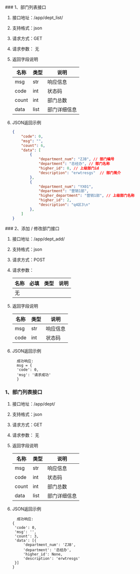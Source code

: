 ### 1、部门列表接口         
1. 接口地址：/app/dept_list/
2. 支持格式：json
3. 请求方式：GET
4. 请求参数： 无

5. 返回字段说明

   | 名称  | 类型 | 说明         |
   | ----- | ---- | ------------ |
   | msg   | str  | 响应信息     |
   | code  | int  | 状态码       |
   | count | int  | 部门总数     |
   | data  | list | 部门详细信息 |

6. JSON返回示例

   ```json
   {
       "code": 0,
       "msg": "",
       "count": 6,
       "data": [
           {
               "department_num": "ZJB", // 部门编号
               "department": "总经办", // 部门名称
               "higher_id": 0, // 上级部门id
               "description": "erwtresgs"  // 部门简介
           },
           {
               "department_num": "YX01",
               "department": "营销1部",
               "higher_department": "营销1部", // 上级部门名称
               "higher_id": 2,
               "description": "q4区3\n"
           },
       ]
   }
   ```

### 2、添加 / 修改部门接口         

1. 接口地址：/app/dept_add/
2. 支持格式：json
3. 请求方式：POST
4. 请求参数： 

   | 名称 | 必填 | 类型 | 说明 |
   | ---- | ---- | ---- | ---- |
   | 无   |      |      |      |

5. 返回字段说明

   | 名称 | 类型 | 说明     |
   | ---- | ---- | -------- |
   | msg  | str  | 响应信息 |
   | code | int  | 状态码   |
6. JSON返回示例

   ```
     成功响应:     
     msg = {
     'code': 0,
     'msg': '请求成功'
     }  
   ```

### 1、部门列表接口
1. 接口地址：/app/dept/
2. 支持格式：json
3. 请求方式：GET
4. 请求参数： 无

5. 返回字段说明

    | 名称  | 类型 | 说明         |
    | ----- | ---- | ------------ |
    | msg   | str  | 响应信息     |
    | code  | int  | 状态码       |
    | count | int  | 部门总数     |
    | data  | list | 部门详细信息 |

6. JSON返回示例

   ```
     成功响应:     
   {
   	'code': 0,
   	'msg': '',
   	'count': 3,
   	'data': [{
   		'department_num': 'ZJB',
   		'department': '总经办',
   		'higher_id': None,
   		'description': 'erwtresgs'
   	}]
   }   
   
   ```